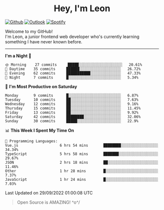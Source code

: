 <h1 align="center">Hey, I'm Leon</h1>

[![Github](https://img.shields.io/badge/-Github-000?style=flat&logo=Github&logoColor=white)](https://github.com/ooohmydawn)
[![Outlook](https://img.shields.io/badge/-Outlook-0078D4?style=flat&logo=Microsoft-Outlook&logoColor=white)](mailto:ooohmydawn@hotmail.com)
[![Spotify](https://img.shields.io/badge/-Spotify-1DB954?style=flat&logo=Spotify&logoColor=white)](https://open.spotify.com/user/tkf5c7q582tnbk7v0t9d3fsqq)
&nbsp;

Welcome to my GitHub! <br/>
I'm Leon, a junior frontend web developer who's currently learning something I have never known before.

***

<!--START_SECTION:waka-->
**I'm a Night 🦉** 

```text
🌞 Morning    27 commits     █████░░░░░░░░░░░░░░░░░░░░   20.61% 
🌆 Daytime    35 commits     ██████░░░░░░░░░░░░░░░░░░░   26.72% 
🌃 Evening    62 commits     ███████████░░░░░░░░░░░░░░   47.33% 
🌙 Night      7 commits      █░░░░░░░░░░░░░░░░░░░░░░░░   5.34%

```
📅 **I'm Most Productive on Saturday** 

```text
Monday       9 commits      █░░░░░░░░░░░░░░░░░░░░░░░░   6.87% 
Tuesday      10 commits     ██░░░░░░░░░░░░░░░░░░░░░░░   7.63% 
Wednesday    12 commits     ██░░░░░░░░░░░░░░░░░░░░░░░   9.16% 
Thursday     15 commits     ██░░░░░░░░░░░░░░░░░░░░░░░   11.45% 
Friday       13 commits     ██░░░░░░░░░░░░░░░░░░░░░░░   9.92% 
Saturday     42 commits     ████████░░░░░░░░░░░░░░░░░   32.06% 
Sunday       30 commits     █████░░░░░░░░░░░░░░░░░░░░   22.9%

```


📊 **This Week I Spent My Time On** 

```text
💬 Programming Languages: 
Vue.js                   6 hrs 54 mins       ████████░░░░░░░░░░░░░░░░░   34.34% 
TypeScript               5 hrs 58 mins       ███████░░░░░░░░░░░░░░░░░░   29.67% 
JSON                     2 hrs 18 mins       ██░░░░░░░░░░░░░░░░░░░░░░░   11.46% 
Other                    1 hr 28 mins        █░░░░░░░░░░░░░░░░░░░░░░░░   7.37% 
JavaScript               1 hr 24 mins        █░░░░░░░░░░░░░░░░░░░░░░░░   7.03%

```


 Last Updated on 29/09/2022 01:00:08 UTC
<!--END_SECTION:waka-->


> Open Source is AMAZING! \^o^/
